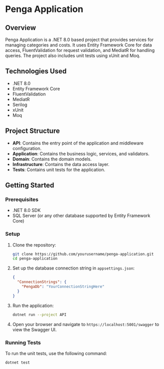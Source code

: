 # Penga Application

## Overview

Penga Application is a .NET 8.0 based project that provides services for managing categories and costs. It uses Entity Framework Core for data access, FluentValidation for request validation, and MediatR for handling queries. The project also includes unit tests using xUnit and Moq.

## Technologies Used

- .NET 8.0
- Entity Framework Core
- FluentValidation
- MediatR
- Serilog
- xUnit
- Moq

## Project Structure

- **API**: Contains the entry point of the application and middleware configuration.
- **Application**: Contains the business logic, services, and validators.
- **Domain**: Contains the domain models.
- **Infrastructure**: Contains the data access layer.
- **Tests**: Contains unit tests for the application.

## Getting Started

### Prerequisites

- .NET 8.0 SDK
- SQL Server (or any other database supported by Entity Framework Core)

### Setup

1. Clone the repository:
    ```sh
    git clone https://github.com/yourusername/penga-application.git
    cd penga-application
    ```

2. Set up the database connection string in `appsettings.json`:
    ```json
    {
      "ConnectionStrings": {
        "PengaDb": "YourConnectionStringHere"
      }
    }
    ```

3. Run the application:
    ```sh
    dotnet run --project API
    ```

4. Open your browser and navigate to `https://localhost:5001/swagger` to view the Swagger UI.

### Running Tests

To run the unit tests, use the following command:
```sh
dotnet test
